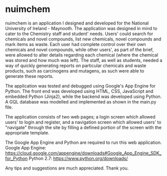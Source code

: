 # nuimchem

nuimchem is an application I designed and developed for the National University of Ireland - Maynooth. The application was designed in mind to cater to the Chemistry staff and student' needs. Users' could search for chemicals and novel compounds, list new chemicals, novel compounds and mark items as waste. Each user had complete control over their own chemicals and novel compounds, while other users', as part of the brief, were allowed to alter details regarding each chemical (where the chemical was stored and how much was left). The staff, as well as students, needed a way of quickly generating reports on particular chemicals and waste products, such as carcinogens and mutagens, as such were able to generate these reports.

The application was tested and debugged using Google's App Engine for Python. The front end was developed using HTML, CSS, JavaScript and embedded Python (Jinja2), while the backend was developed using Python. A GQL database was modelled and implemented as shown in the main.py file.

The application consists of two web pages; a login screen which allowed users' to login and register, and a navigation screen which allowed users' to "navigate" through the site by filling a defined portion of the screen with the appropriate template.

The Google App Engine and Python are required to run this web application.
Google App Engine: https://cloud.google.com/appengine/downloads#Google_App_Engine_SDK_for_Python
Python 2.7: https://www.python.org/downloads/

Any tips and suggestions are much appreciated. Thank you.
